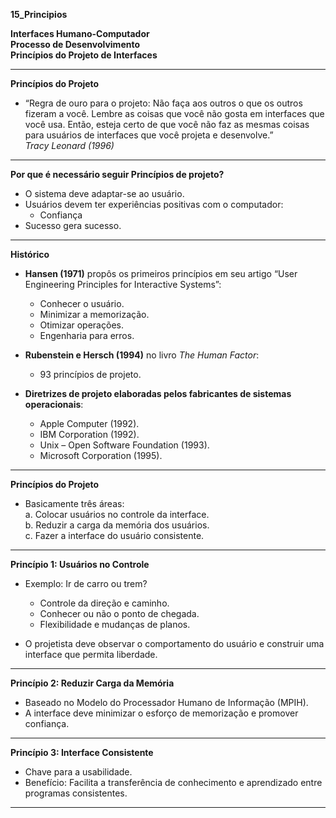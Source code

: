 **15_Principios**

**Interfaces Humano-Computador**  
**Processo de Desenvolvimento**  
**Princípios do Projeto de Interfaces**

---

**Princípios do Projeto**

- “Regra de ouro para o projeto: Não faça aos outros o que os outros fizeram a você. Lembre as coisas que você não gosta em interfaces que você usa. Então, esteja certo de que você não faz as mesmas coisas para usuários de interfaces que você projeta e desenvolve.”  
  *Tracy Leonard (1996)*

---

**Por que é necessário seguir Princípios de projeto?**

- O sistema deve adaptar-se ao usuário.  
- Usuários devem ter experiências positivas com o computador:  
  - Confiança  
- Sucesso gera sucesso.  

---

**Histórico**

- **Hansen (1971)** propôs os primeiros princípios em seu artigo “User Engineering Principles for Interactive Systems”:  
  - Conhecer o usuário.  
  - Minimizar a memorização.  
  - Otimizar operações.  
  - Engenharia para erros.  

- **Rubenstein e Hersch (1994)** no livro *The Human Factor*:  
  - 93 princípios de projeto.  

- **Diretrizes de projeto elaboradas pelos fabricantes de sistemas operacionais**:  
  - Apple Computer (1992).  
  - IBM Corporation (1992).  
  - Unix – Open Software Foundation (1993).  
  - Microsoft Corporation (1995).  

---

**Princípios do Projeto**  
- Basicamente três áreas:  
  a. Colocar usuários no controle da interface.  
  b. Reduzir a carga da memória dos usuários.  
  c. Fazer a interface do usuário consistente.  

---

**Princípio 1: Usuários no Controle**  
- Exemplo: Ir de carro ou trem?  
  - Controle da direção e caminho.  
  - Conhecer ou não o ponto de chegada.  
  - Flexibilidade e mudanças de planos.  

- O projetista deve observar o comportamento do usuário e construir uma interface que permita liberdade.  

---

**Princípio 2: Reduzir Carga da Memória**  
- Baseado no Modelo do Processador Humano de Informação (MPIH).  
- A interface deve minimizar o esforço de memorização e promover confiança.  

---

**Princípio 3: Interface Consistente**  
- Chave para a usabilidade.  
- Benefício: Facilita a transferência de conhecimento e aprendizado entre programas consistentes.  

---